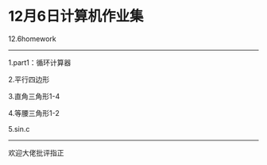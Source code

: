 # 12月6日计算机作业集
12.6homework
**************************
1.part1：循环计算器

2.平行四边形

3.直角三角形1-4

4.等腰三角形1-2

5.sin.c
***************************
欢迎大佬批评指正